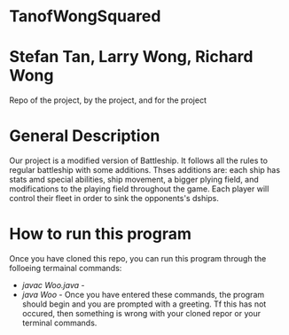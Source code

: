 # TanofWongSquared
# Stefan Tan, Larry Wong, Richard Wong
Repo of the project, by the project, and for the project
# General Description
Our project is a modified version of Battleship. It follows all the rules to regular battleship with some additions. Thses additions are: each ship has stats amd special abilities, ship movement, a bigger plying field, and modifications to the playing field throughout the game. Each player will control their fleet in order to sink the opponents's dships.
# How to run this program
Once you have cloned this repo, you can run this program through the folloeing termainal commands:
- *javac Woo.java* -
- *java Woo* -
Once you have entered these commands, the program should begin and you are prompted with a greeting. Tf this has not occured, then something is wrong with your cloned repor or your terminal commands.



